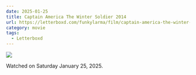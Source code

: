 ```yaml
---
date: 2025-01-25
title: Captain America The Winter Soldier 2014
url: https://letterboxd.com/funkylarma/film/captain-america-the-winter-soldier/
category: movie
tags:
  - Letterboxd
---
```


![](https://a.ltrbxd.com/resized/sm/upload/he/p6/cc/lg/zt6b493XEL2OQ1bCSKccZ7V0iRY-0-600-0-900-crop.jpg?v=6296209106)

Watched on Saturday January 25, 2025.
